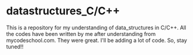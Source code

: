 # datastructures_C/C++
This is a repository for my understanding of data_structures in C/C++. All the codes have been written by me after understanding from mycodeschool.com. They were great. I'll be adding a lot of code. So, stay tuned!!
